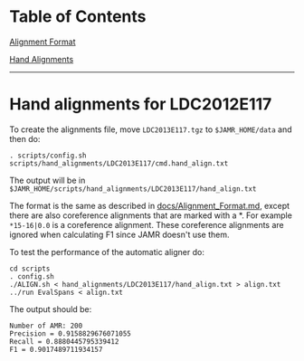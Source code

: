 Table of Contents
====

[Alignment Format](./Alignment_Format.md)

[Hand Alignments](./Hand_Alignments.md)

---

Hand alignments for LDC2012E117
=================

To create the alignments file, move `LDC2013E117.tgz` to `$JAMR_HOME/data` and then do:

    . scripts/config.sh
    scripts/hand_alignments/LDC2013E117/cmd.hand_align.txt

The output will be in `$JAMR_HOME/scripts/hand_alignments/LDC2013E117/hand_align.txt`

The format is the same as described in [docs/Alignment_Format.md](docs/Alignment_Format.md), except
there are also coreference alignments that are marked with a *.  For example
`*15-16|0.0` is a coreference alignment.  These coreference alignments are ignored
when calculating F1 since JAMR doesn't use them.

To test the performance of the automatic aligner do:

    cd scripts
    . config.sh
    ./ALIGN.sh < hand_alignments/LDC2013E117/hand_align.txt > align.txt
    ../run EvalSpans < align.txt

The output should be:

    Number of AMR: 200
    Precision = 0.9158829676071055
    Recall = 0.8880445795339412
    F1 = 0.9017489711934157

